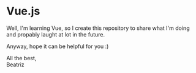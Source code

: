 # Vue.js

Well, I'm learning Vue,
so I create this repository to share what I'm doing
and propably laught at lot in the future.

Anyway, hope it can be helpful for you :)

All the best,
<br>Beatriz